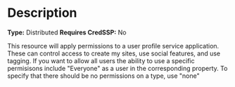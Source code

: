 # Description

**Type:** Distributed
**Requires CredSSP:** No

This resource will apply permissions to a user profile service application.
These can control access to create my sites, use social features, and use
tagging. If you want to allow all users the ability to use a specific
permisisons include "Everyone" as a user in the corresponding property. To
specify that there should be no permissions on a type, use "none"
